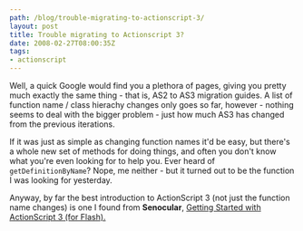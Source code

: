 ```yaml
---
path: /blog/trouble-migrating-to-actionscript-3/
layout: post
title: Trouble migrating to Actionscript 3?
date: 2008-02-27T08:00:35Z
tags:
- actionscript
---
```


Well, a quick Google would find you a plethora of pages, giving you pretty much exactly the same thing - that is, AS2 to AS3 migration guides. A list of function name / class hierachy changes only goes so far, however - nothing seems to deal with the bigger problem - just how much AS3 has changed from the previous iterations.

If it was just as simple as changing function names it'd be easy, but there's a whole new set of methods for doing things, and often you don't know what you're even looking for to help you. Ever heard of `getDefinitionByName`? Nope, me neither - but it turned out to be the function I was looking for yesterday.

Anyway, by far the best introduction to ActionScript 3 (not just the function name changes) is one I found from **Senocular**, [Getting Started with ActionScript 3 (for Flash).](http://www.senocular.com/flash/tutorials/as3withflashcs3/ "Open link in a new window")